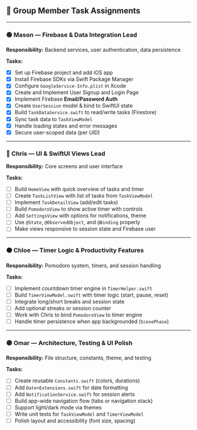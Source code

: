 ## 👥 Group Member Task Assignments

---

### 🟢 Mason — Firebase & Data Integration Lead  
**Responsibility:** Backend services, user authentication, data persistence

**Tasks:**
- [X] Set up Firebase project and add iOS app
- [X] Install Firebase SDKs via Swift Package Manager
- [X] Configure `GoogleService-Info.plist` in Xcode
- [X] Create and Implement User Signup and Login Page
- [X] Implement Firebase **Email/Password Auth**
- [X] Create `UserSession` model & bind to SwiftUI state
- [X] Build `TaskDataService.swift` to read/write tasks (Firestore)
- [X] Sync task data to `TaskViewModel`
- [X] Handle loading states and error messages
- [X] Secure user-scoped data (per UID)

---

### 🔵 Chris — UI & SwiftUI Views Lead  
**Responsibility:** Core screens and user interface

**Tasks:**
- [ ] Build `HomeView` with quick overview of tasks and timer
- [ ] Create `TaskListView` with list of tasks from `TaskViewModel`
- [ ] Implement `TaskDetailView` (add/edit tasks)
- [ ] Build `PomodoroView` to show active timer with controls
- [ ] Add `SettingsView` with options for notifications, theme
- [ ] Use `@State`, `@ObservedObject`, and `@Binding` properly
- [ ] Make views responsive to session state and Firebase user

---

### 🟠 Chloe — Timer Logic & Productivity Features  
**Responsibility:** Pomodoro system, timers, and session handling

**Tasks:**
- [ ] Implement countdown timer engine in `TimerHelper.swift`
- [ ] Build `TimerViewModel.swift` with timer logic (start, pause, reset)
- [ ] Integrate long/short breaks and session state
- [ ] Add optional streaks or session counter
- [ ] Work with Chris to bind `PomodoroView` to timer engine
- [ ] Handle timer persistence when app backgrounded (`ScenePhase`)

---

### 🟣 Omar — Architecture, Testing & UI Polish  
**Responsibility:** File structure, constants, theme, and testing

**Tasks:**
- [ ] Create reusable `Constants.swift` (colors, durations)
- [ ] Add `Date+Extensions.swift` for date formatting
- [ ] Add `NotificationService.swift` for session alerts
- [ ] Build app-wide navigation flow (tabs or navigation stack)
- [ ] Support light/dark mode via themes
- [ ] Write unit tests for `TaskViewModel` and `TimerViewModel`
- [ ] Polish layout and accessibility (font size, spacing)
